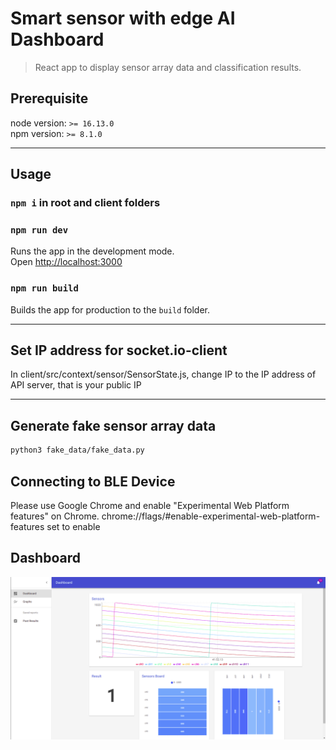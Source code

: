# Smart sensor with edge AI Dashboard

> React app to display sensor array data and classification results.

## Prerequisite
node version: `>= 16.13.0`<br />
npm version: `>= 8.1.0`

---

## Usage
### `npm i` in root and client folders
### `npm run dev`

Runs the app in the development mode.<br>
Open [http://localhost:3000](http://localhost:3000)

### `npm run build`

Builds the app for production to the `build` folder.<br>

---

## Set IP address for socket.io-client
In client/src/context/sensor/SensorState.js, change IP to the IP address of API server, that is your public IP

---

## Generate fake sensor array data
``` bash
python3 fake_data/fake_data.py
```
## Connecting to BLE Device
Please use Google Chrome and enable "Experimental Web Platform features" on Chrome.
chrome://flags/#enable-experimental-web-platform-features 
set to enable

## Dashboard
![](/img/dashboard.png)